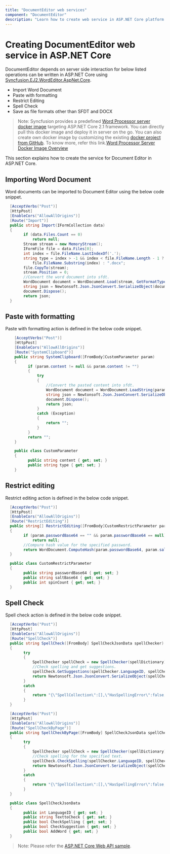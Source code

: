 ```yaml
---
title: "DocumentEditor web services"
component: "DocumentEditor"
description: "Learn how to create web service in ASP.NET Core platform for Import, RestrictEditing, Paste with formatting and Spell check."
---
```


# Creating DocumentEditor web service in ASP.NET Core

DocumentEditor depends on server side interaction for below listed operations can be written in ASP.NET Core using [Syncfusion.EJ2.WordEditor.AspNet.Core](https://www.nuget.org/packages/Syncfusion.EJ2.WordEditor.AspNet.Core).

* Import Word Document
* Paste with formatting
* Restrict Editing
* Spell Check
* Save as file formats other than SFDT and DOCX

> Note: Syncfusion provides a predefined [Word Processor server docker image](https://hub.docker.com/r/syncfusion/word-processor-server) targeting ASP.NET Core 2.1 framework. You can directly pull this docker image and deploy it in server on the go. You can also create own docker image by customizing the existing [docker project from GitHub](https://github.com/SyncfusionExamples/Word-Processor-Server-Docker). To know more, refer this link.[Word Processor Server Docker Image Overview](../document-editor/server-deployment/word-processor-server-docker-image-overview.md)

This section explains how to create the service for Document Editor in ASP.NET Core.

## Importing Word Document

Word documents can be imported to Document Editor using the below code snippet.

```csharp
  [AcceptVerbs("Post")]
  [HttpPost]
  [EnableCors("AllowAllOrigins")]
  [Route("Import")]
  public string Import(IFormCollection data)
  {
        if (data.Files.Count == 0)
            return null;
        Stream stream = new MemoryStream();
        IFormFile file = data.Files[0];
        int index = file.FileName.LastIndexOf('.');
        string type = index > -1 && index < file.FileName.Length - 1 ?
            file.FileName.Substring(index) : ".docx";
        file.CopyTo(stream);
        stream.Position = 0;
        //Convert the word document into sfdt.
        WordDocument document = WordDocument.Load(stream, GetFormatType(type.ToLower()));
        string json = Newtonsoft.Json.JsonConvert.SerializeObject(document);
        document.Dispose();
        return json;
  }
```

## Paste with formatting

Paste with formatting action is defined in the below code snippet.

```csharp
    [AcceptVerbs("Post")]
    [HttpPost]
    [EnableCors("AllowAllOrigins")]
    [Route("SystemClipboard")]
    public string SystemClipboard([FromBody]CustomParameter param)
    {
          if (param.content != null && param.content != "")
          {
              try
              {
                  //Convert the pasted content into sfdt.
                  WordDocument document = WordDocument.LoadString(param.content, GetFormatType(param.type.ToLower()));
                  string json = Newtonsoft.Json.JsonConvert.SerializeObject(document);
                  document.Dispose();
                  return json;
              }
              catch (Exception)
              {
                  return "";
              }
          }
          return "";
    }

    public class CustomParameter
    {
          public string content { get; set; }
          public string type { get; set; }
    }
```

## Restrict editing

Restrict editing action is defined in the below code snippet.

```csharp
  [AcceptVerbs("Post")]
  [HttpPost]
  [EnableCors("AllowAllOrigins")]
  [Route("RestrictEditing")]
  public string[] RestrictEditing([FromBody]CustomRestrictParameter param)
  {
        if (param.passwordBase64 == "" && param.passwordBase64 == null)
            return null;
        //Compure hash value for the specified password.
        return WordDocument.ComputeHash(param.passwordBase64, param.saltBase64, param.spinCount);
  }

  public class CustomRestrictParameter
  {
        public string passwordBase64 { get; set; }
        public string saltBase64 { get; set; }
        public int spinCount { get; set; }
  }
```

## Spell Check

Spell check action is defined in the below code snippet.

```csharp
  [AcceptVerbs("Post")]
  [HttpPost]
  [EnableCors("AllowAllOrigins")]
  [Route("SpellCheck")]
  public string SpellCheck([FromBody] SpellCheckJsonData spellChecker)
  {
        try
        {
            SpellChecker spellCheck = new SpellChecker(spellDictionary);
            //Check spelling and get suggestions.
            spellCheck.GetSuggestions(spellChecker.LanguageID, spellChecker.TexttoCheck, spellChecker.CheckSpelling, spellChecker.CheckSuggestion, spellChecker.AddWord);
            return Newtonsoft.Json.JsonConvert.SerializeObject(spellCheck);
        }
        catch
        {
            return "{\"SpellCollection\":[],\"HasSpellingError\":false,\"Suggestions\":null}";
        }
  }

  [AcceptVerbs("Post")]
  [HttpPost]
  [EnableCors("AllowAllOrigins")]
  [Route("SpellCheckByPage")]
  public string SpellCheckByPage([FromBody] SpellCheckJsonData spellChecker)
  {
        try
        {
            SpellChecker spellCheck = new SpellChecker(spellDictionary);
            //Check spelling for the specified text.
            spellCheck.CheckSpelling(spellChecker.LanguageID, spellChecker.TexttoCheck);
            return Newtonsoft.Json.JsonConvert.SerializeObject(spellCheck);
        }
        catch
        {
            return "{\"SpellCollection\":[],\"HasSpellingError\":false,\"Suggestions\":null}";
        }
  }

  public class SpellCheckJsonData
  {
        public int LanguageID { get; set; }
        public string TexttoCheck { get; set; }
        public bool CheckSpelling { get; set; }
        public bool CheckSuggestion { get; set; }
        public bool AddWord { get; set; }
  }
```

>Note: Please refer the [ASP.NET Core Web API sample](https://github.com/SyncfusionExamples/EJ2-DocumentEditor-WebServices/tree/master/ASP.NET%20Core).
